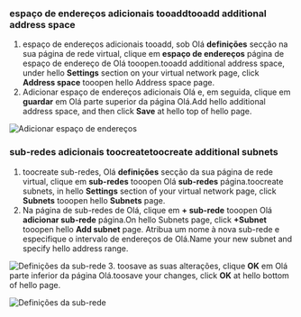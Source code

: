 ### <a name="tooadd-additional-address-space"></a><span data-ttu-id="1bd90-101">espaço de endereços adicionais tooadd</span><span class="sxs-lookup"><span data-stu-id="1bd90-101">tooadd additional address space</span></span>

1. <span data-ttu-id="1bd90-102">espaço de endereços adicionais tooadd, sob Olá **definições** secção na sua página de rede virtual, clique em **espaço de endereços** página de espaço de endereço de Olá tooopen.</span><span class="sxs-lookup"><span data-stu-id="1bd90-102">tooadd additional address space, under hello **Settings** section on your virtual network page, click **Address space** tooopen hello Address space page.</span></span>
2. <span data-ttu-id="1bd90-103">Adicionar espaço de endereços adicionais Olá e, em seguida, clique em **guardar** em Olá parte superior da página Olá.</span><span class="sxs-lookup"><span data-stu-id="1bd90-103">Add hello additional address space, and then click **Save** at hello top of hello page.</span></span>

  ![Adicionar espaço de endereços](./media/vpn-gateway-additional-address-space-include/address_space.png)

### <a name="toocreate-additional-subnets"></a><span data-ttu-id="1bd90-105">sub-redes adicionais toocreate</span><span class="sxs-lookup"><span data-stu-id="1bd90-105">toocreate additional subnets</span></span>

1. <span data-ttu-id="1bd90-106">toocreate sub-redes, Olá **definições** secção da sua página de rede virtual, clique em **sub-redes** tooopen Olá **sub-redes** página.</span><span class="sxs-lookup"><span data-stu-id="1bd90-106">toocreate subnets, in hello **Settings** section of your virtual network page, click **Subnets** tooopen hello **Subnets** page.</span></span> 
2. <span data-ttu-id="1bd90-107">Na página de sub-redes de Olá, clique em **+ sub-rede** tooopen Olá **adicionar sub-rede** página.</span><span class="sxs-lookup"><span data-stu-id="1bd90-107">On hello Subnets page, click **+Subnet** tooopen hello **Add subnet** page.</span></span> <span data-ttu-id="1bd90-108">Atribua um nome à nova sub-rede e especifique o intervalo de endereços de Olá.</span><span class="sxs-lookup"><span data-stu-id="1bd90-108">Name your new subnet and specify hello address range.</span></span>

  ![Definições da sub-rede](./media/vpn-gateway-additional-address-space-include/add_subnet.png)
3. <span data-ttu-id="1bd90-110">toosave as suas alterações, clique **OK** em Olá parte inferior da página Olá.</span><span class="sxs-lookup"><span data-stu-id="1bd90-110">toosave your changes, click **OK** at hello bottom of hello page.</span></span>

  ![Definições da sub-rede](./media/vpn-gateway-additional-address-space-include/ok.png)